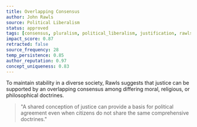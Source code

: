 ```yaml
---
title: Overlapping Consensus
author: John Rawls
source: Political Liberalism
status: approved
tags: [consensus, pluralism, political_liberalism, justification, rawlsian_ethics]
impact_score: 0.87
retracted: false
source_frequency: 28
temp_persistence: 0.85
author_reputation: 0.97
concept_uniqueness: 0.83
---
```


To maintain stability in a diverse society, Rawls suggests that justice can be supported by an overlapping consensus among differing moral, religious, or philosophical doctrines.

> "A shared conception of justice can provide a basis for political agreement even when citizens do not share the same comprehensive doctrines."